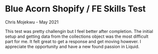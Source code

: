 # Blue Acorn Shopify / FE Skills Test
Chris Mojekwu - May 2021

This test was pretty challengin but I feel better after completion. The initial setup and getting data from the collections object was the most difficult part for me. It felt great to get a response and get moving however. I appreciate the opportunity and have a new found passion in Liquid.